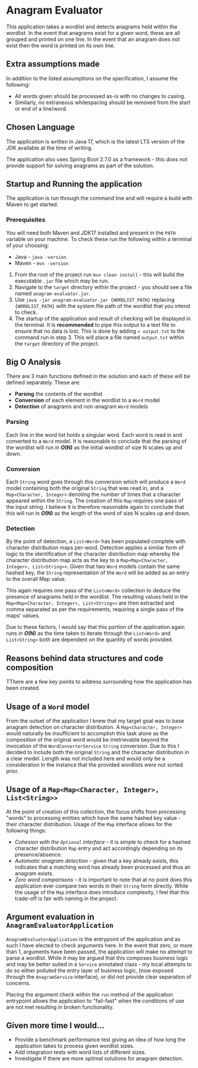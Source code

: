 # Anagram Evaluator

This application takes a wordlist and detects anagrams held within the wordlist. In the event that anagrams exist for a 
given word, these are all grouped and printed on one line. In the event that an anagram does not exist then the word is 
printed on its own line.

## Extra assumptions made

In addition to the listed assumptions on the specification, I assume the following: 

- All words given should be processed as-is with no changes to casing. 
- Similarly, no extraneous whitespacing should be removed from the start or end of a line/word.

## Chosen Language

The application is written in Java 17, which is the latest LTS version of the JDK available at the time of writing. 

The application also uses Spring Boot 2.7.0 as a framework - this *does not* provide support for solving anagrams as 
part of the solution.

## Startup and Running the application

The application is run through the command line and will require a build with Maven to get started. 

### Prerequisites 

You will need both Maven and JDK17 installed and present in the `PATH` variable on your machine.
To check these run the following within a terminal of your choosing: 
 - Java - `java -version`
 - Maven - `mvn -version`

1. From the root of the project run `mvn clean install` - this will build the executable `.jar` file which may be run.
2. Navigate to the `target` directory within the project - you should see a file named `anagram-evaluator.jar`. 
3. Use `java -jar anagram-evaluator.jar {WORDLIST_PATH}` replacing `{WORDLIST_PATH}` with the system file path of the
   wordlist that you intend to check. 
4. The startup of the application and result of checking will be displayed in the terminal. It is **recommended** to
   pipe this output to a text file to ensure that no data is lost. This is done by adding `> output.txt` to the command 
   run in step 3. This will place a file named `output.txt` within the `target` directory of the project.

## Big O Analysis

There are 3 main functions defined in the solution and each of these will be defined separately. These are: 

- **Parsing** the contents of the wordlist
- **Conversion** of each element in the wordlist to a `Word` model
- **Detection** of anagrams and non-anagram `Word` models

### Parsing

Each line in the word list holds a singular word. Each word is read in and converted to a `Word` model. It is reasonable
to conclude that the parsing of the wordlist will run in ***O*(N)** as the initial wordlist of size N scales up and down. 

### Conversion

Each `String` word goes through this conversion which will produce a `Word` model containing both the original `String` 
that was read in, and a `Map<Character, Integer>` denoting the number of times that a character appeared within the
`String`. The creation of this `Map` requires one pass of the input string. I believe it is therefore reasonable again
to conclude that this will run in ***O*(N)** as the length of the word of size N scales up and down. 

### Detection

By the point of detection, a `List<Word>` has been populated complete with character distribution maps per-word.
Detection applies a similar form of logic to the identification of the character distribution map whereby the 
character distribution map acts as the key to a `Map<Map<Character, Integer>, List<String>>`.
Given that two `Word` models contain the same hashed key, the `String` representation of the `Word` will be added as an 
entry to the overall Map value. 

This again requires one pass of the `List<Word>` collection to deduce the presence of anagrams held in the wordlist. The
resulting values held in the `Map<Map<Character, Integer>, List<String>>` are then extracted and comma separated as per 
the requirements, requiring a single pass of the maps' values. 

Due to these factors, I would say that this portion of the application again runs in ***O*(N)** as the time taken to
iterate through the `List<Word>` and `List<String>` both are dependent on the quantity of words provided.

## Reasons behind data structures and code composition

TThere are a few key points to address surrounding how the application has been created.

## Usage of a `Word` model 

From the outset of the application I knew that my target goal was to base anagram detection on character distribution. 
A `Map<Character, Integer>` would naturally be insufficient to accomplish this task alone as the composition of the 
original word would be irretrievable beyond the invocation of the `WordConverterService` `String` conversion. 
Due to this I decided to include both the original `String` and the character distribution in a clear model. Length was
*not* included here and would only be a consideration in the instance that the provided wordlists were not sorted prior. 

## Usage of a `Map<Map<Character, Integer>, List<String>>`

At the point of creation of this collection, the focus shifts from processing "words" to processing entities which have
the same hashed key value - their character distribution. Usage of the `Map` interface allows for the following things: 
- *Cohesion with the `Optional` interface* - it is simple to check for a hashed character distribution `Map` entry and act
  accordingly depending on its presence/absence. 
- *Automatic anagram detection* - given that a key already exists, this indicates that a matching word has already been 
  processed and thus an anagram exists. 
- *Zero word comparisons* - it is important to note that at no point does this application ever compare two words in
  their `String` form directly. While the usage of the `Map` interface does introduce complexity, I feel that this
  trade-off is fair with naming in the project.

## Argument evaluation in `AnagramEvaluatorApplication`

`AnagramEvaluatorApplication` is the entrypoint of the application and as such I have elected to check arguments here.
In the event that zero, or more than 1, arguments have been passed, the application will make no attempt to parse a 
wordlist. While it may be argued that this composes business logic and may be better suited in a `Service` annotated 
class - my local attempts to do so either polluted the entry layer of business logic, (now exposed through the
`AnagramService` interface), or did not provide clear separation of concerns.

Placing the argument check within the `run` method of the application entrypoint allows the application to "fail-fast"
when the conditions of use are not met resulting in broken functionality. 

## Given more time I would...

- Provide a benchmark performance test giving an idea of how long the application takes to process given wordlist sizes.
- Add integration tests with word lists of different sizes.
- Investigate if there are more optimal solutions for anagram detection. 